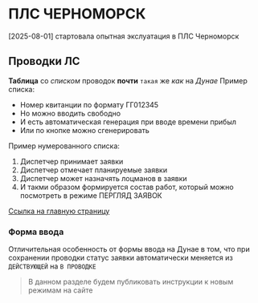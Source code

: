 # ПЛС ЧЕРНОМОРСК
[2025-08-01] стартовала опытная экслуатация в ПЛС Черноморск

## Проводки ЛС
__Таблица__ со _списком_ проводок **почти** ```такая``` же *как* на $Дунае$
Пример списка:

- Номер квитанции по формату ГГ012345
- Но можно вводить свободно
- И есть автоматическая генерация при вводе времени прибыл
- Или по кнопке можно сгенерировать


Пример нумерованного списка:

1. Диспетчер принимает заявки
2. Диспетчер отмечает планируемые заявки 
3. Диспетчер может назначять лоцманов в заявки
4. И такми образом формируется состав работ, который можно посмотреть в режиме ПЕРГЛЯД ЗАЯВОК

[Ссылка на главную страницу](index.md)

### Форма ввода
Отличительная особенность от формы ввода на Дунае в том, что при сохранении проводки статус заявки автоматически меняется из `ДЕЙСТВУЮЩЕЙ` на `В ПРОВОДКЕ` 
> В данном разделе будем публиковать инструкции к новым режимам на сайте 
